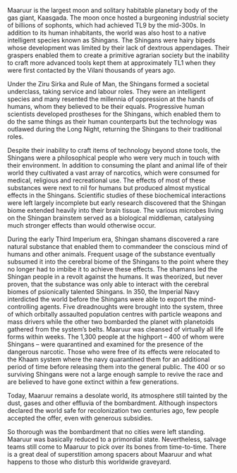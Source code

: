
Maaruur is the largest moon and solitary habitable planetary body of the gas giant, Kaasgada. The moon once hosted a burgeoning industrial society of billions of sophonts, which had achieved TL9 by the mid-300s. In addition to its human inhabitants, the world was also host to a native intelligent species known as Shingans. The Shingans were hairy bipeds whose development was limited by their lack of dextrous appendages. Their graspers enabled them to create a primitive agrarian society but the inability to craft more advanced tools kept them at approximately TL1 when they were first contacted by the Vilani thousands of years ago.

Under the Ziru Sirka and Rule of Man, the Shingans formed a societal underclass, taking service and labour roles. They were an intelligent species and many resented the millennia of oppression at the hands of humans, whom they believed to be their equals. Progressive human scientists developed prostheses for the Shingans, which enabled them to do the same things as their human counterparts but the technology was outlawed during the Long Night, returning the Shingans to their traditional roles.

Despite their inability to craft items of technology beyond stone tools, the Shingans were a philosophical people who were very much in touch with their environment. In addition to consuming the plant and animal life of their world they cultivated a vast array of narcotics, which were consumed for medical, religious and recreational use. The effects of most of these substances were next to nil for humans but produced almost mystical effects in the Shingans. Scientific studies of these biochemical interactions were left largely incomplete but early research discovered that the Shingan biome extended heavily into their brain tissue. The various microbes living on the Shingan brainstem served as a biological middleman, catalysing much stronger effects than would otherwise occur.

During the early Third Imperium era, Shingan shamans discovered a rare natural substance that enabled them to commandeer the conscious mind of humans and other animals. Frequent usage of the substance eventually subsumed it into the cerebral biome of the Shingans to the point where they no longer had to imbibe it to achieve these effects. The shamans led the Shingan people in a revolt against the humans. It was theorized, but never proven, that the substance was only able to interact with the cerebral biomes of psionically talented Shingans. In 350, the Imperial Navy interdicted the world before the Shingans were able to export the mind-controlling agents. Five dreadnoughts were brought into the system, three of which orbitally assaulted population centres with particle weapons and mass drivers while the other two bombarded the planet with planetoids gathered from the system’s belts. Maaruur was cleansed of virtually all life forms within weeks. The 1,300 people at the highport – 400 of whom were Shingans – were quarantined and examined for the presence of the dangerous narcotic. Those who were free of its effects were relocated to the Khaam system where the navy quarantined them for an additional period of time before releasing them into the general public. The 400 or so surviving Shingans were not a large enough sample to revive the race and are believed to have gone extinct within a few generations.

Today, Maaruur remains a desolate world, its atmosphere still tainted by the dust, gases and other effluvia of the bombardment. Although inspectors declared the world safe for recolonization two centuries ago, few people accepted the offer, even with generous subsidies.

So thorough was the bombardment that no cities were left standing. Maaruur was basically reduced to a primordial state. Nevertheless, salvage teams still come to Maaruur to pick over its bones from time-to-time. There is a great deal of superstition among spacers about Maaruur and what happens to those who disturb this worldwide graveyard.
